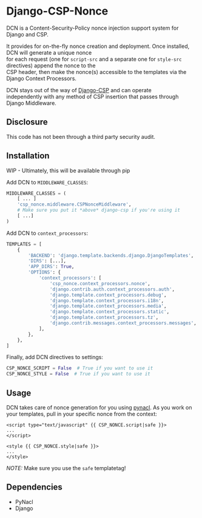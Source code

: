 # Django-CSP-Nonce

DCN is a Content-Security-Policy nonce injection support system for Django and CSP.

It provides for on-the-fly nonce creation and deployment. Once installed, DCN will generate a unique nonce  
for each request (one for `script-src` and a separate one for `style-src` directives) append the nonce to the  
CSP header, then make the nonce(s) accessible to the templates via the Django Context Processors.

DCN stays out of the way of [Django-CSP](http://django-csp.readthedocs.io/en/latest/) and can operate  
independently with any method of CSP insertion that passes through Django Middleware.

## Disclosure
This code has not been through a third party security audit.

## Installation

WIP - Ultimately, this will be available through pip

Add DCN to `MIDDLEWARE_CLASSES`:
```python
MIDDLEWARE_CLASSES = (
    [ ... ]
    'csp_nonce.middleware.CSPNonceMiddleware',
    # Make sure you put it *above* django-csp if you're using it
    [ ...]
)
```

Add DCN to `context_processors`:
```python
TEMPLATES = [
    {
        'BACKEND': 'django.template.backends.django.DjangoTemplates',
        'DIRS': [...],
        'APP_DIRS': True,
        'OPTIONS': {
            'context_processors': [
                'csp_nonce.context_processors.nonce',
                'django.contrib.auth.context_processors.auth',
                'django.template.context_processors.debug',
                'django.template.context_processors.i18n',
                'django.template.context_processors.media',
                'django.template.context_processors.static',
                'django.template.context_processors.tz',
                'django.contrib.messages.context_processors.messages',
            ],
        },
    },
]
```

Finally, add DCN directives to settings:
```python
CSP_NONCE_SCRIPT = False  # True if you want to use it
CSP_NONCE_STYLE = False  # True if you want to use it
```


## Usage
DCN takes care of nonce generation for you using [pynacl](https://github.com/pyca/pynacl).
As you work on your templates, pull in your specific nonce from the context:
```django
<script type="text/javascript" {{ CSP_NONCE.script|safe }}>
...
</script>

<style {{ CSP_NONCE.style|safe }}>
...
</style>
```
*NOTE:* Make sure you use the `safe` templatetag!


## Dependencies

- PyNacl
- Django
